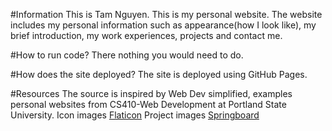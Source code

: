 #Information
This is Tam Nguyen. This is my personal website. The website includes my personal information such as appearance(how I look like), 
my brief introduction, my work experiences, projects and contact me.

#How to run code?
There nothing you would need to do.

#How does the site deployed?
The site is deployed using GitHub Pages.

#Resources
The source is inspired by Web Dev simplified, examples personal websites from CS410-Web Development at Portland State University. 
Icon images [Flaticon](https://www.flaticon.com)
Project images [Springboard](https://www.springboard.com/blog/software-engineering/coding-project-ideas/)
